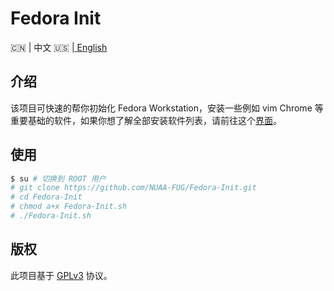 # Fedora Init

 :cn: | 中文 :us: |[ English]()

## 介绍

该项目可快速的帮你初始化 Fedora Workstation，安装一些例如 vim Chrome 等重要基础的软件，如果你想了解全部安装软件列表，请前往这个[界面]()。

## 使用

```bash
$ su # 切换到 ROOT 用户
# git clone https://github.com/NUAA-FUG/Fedora-Init.git
# cd Fedora-Init
# chmod a+x Fedora-Init.sh
# ./Fedora-Init.sh
```



## 版权

此项目基于 [GPLv3]() 协议。